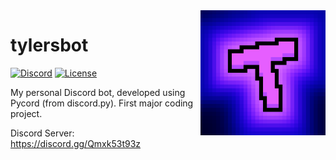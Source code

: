 <img align="right" src="https://raw.githubusercontent.com/tylersfoot/tylersbot/main/assets/icon.png" height="200" width="200">

# tylersbot

[![Discord](https://discordapp.com/api/guilds/962179884627669062/widget.png)]( https://discord.gg/DKpCvsJ4fp)
[![License](https://img.shields.io/badge/license-MIT-green)](LICENSE)

My personal Discord bot, developed using Pycord (from discord.py). First major coding project.

Discord Server: https://discord.gg/Qmxk53t93z

<!-- Read the [Contributing Guide](https://pythondiscord.com/pages/contributing/bot/) on our website if you're interested in helping out. -->
